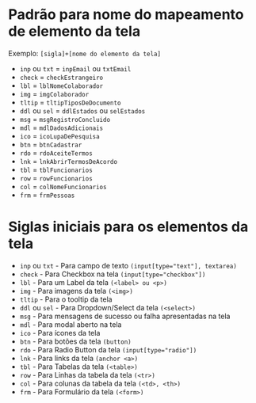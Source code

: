 # Padrão para nome do mapeamento de elemento da tela

Exemplo: `[sigla]+[nome do elemento da tela]`

- `inp` ou `txt` = `inpEmail` ou `txtEmail`
- `check` = `checkEstrangeiro`
- `lbl` = `lblNomeColaborador`
- `img` = `imgColaborador`
- `tltip` = `tltipTiposDeDocumento`
- `ddl` ou `sel` = `ddlEstados` ou `selEstados`
- `msg` = `msgRegistroConcluido`
- `mdl` = `mdlDadosAdicionais`
- `ico` = `icoLupaDePesquisa`
- `btn` = `btnCadastrar`
- `rdo` = `rdoAceiteTermos`
- `lnk` = `lnkAbrirTermosDeAcordo`
- `tbl` = `tblFuncionarios`
- `row` = `rowFuncionarios`
- `col` = `colNomeFuncionarios`
- `frm` = `frmPessoas`

# Siglas iniciais para os elementos da tela

- `inp` ou `txt` - Para campo de texto `(input[type="text"], textarea)`
- `check` - Para Checkbox na tela `(input[type="checkbox"])`
- `lbl` - Para um Label da tela `(<label> ou <p>)`
- `img` - Para imagens da tela `(<img>)`
- `tltip` - Para o tooltip da tela
- `ddl` ou `sel` - Para Dropdown/Select da tela `(<select>)`
- `msg` - Para mensagens de sucesso ou falha apresentadas na tela
- `mdl` - Para modal aberto na tela
- `ico` - Para ícones da tela
- `btn` - Para botões da tela `(button)`
- `rdo` - Para Radio Button da tela `(input[type="radio"])`
- `lnk` - Para links da tela `(anchor <a>)`
- `tbl` - Para Tabelas da tela `(<table>)`
- `row` - Para Linhas da tabela da tela `(<tr>)`
- `col` - Para colunas da tabela da tela `(<td>, <th>)`
- `frm` - Para Formulário da tela `(<form>)`

